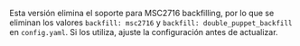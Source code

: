 Esta versión elimina el soporte para MSC2716 backfilling, por lo que se eliminan los valores `backfill: msc2716` y `backfill: double_puppet_backfill` en `config.yaml`.
Si los utiliza, ajuste la configuración antes de actualizar.